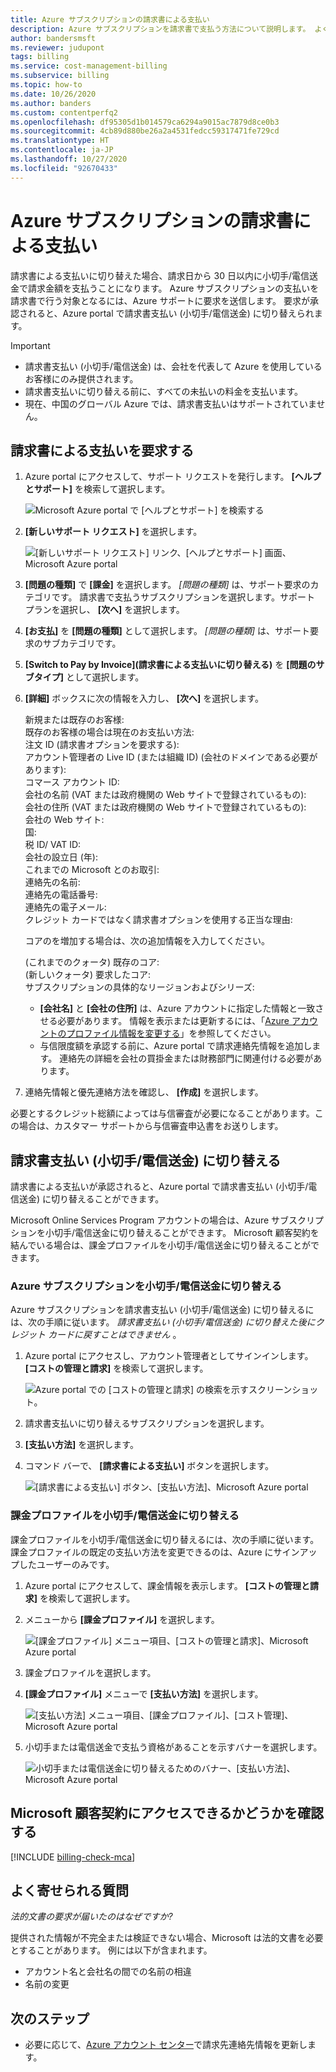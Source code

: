 ```yaml
---
title: Azure サブスクリプションの請求書による支払い
description: Azure サブスクリプションを請求書で支払う方法について説明します。 よく寄せられる質問を参照し、その他のリソースを確認してください。
author: bandersmsft
ms.reviewer: judupont
tags: billing
ms.service: cost-management-billing
ms.subservice: billing
ms.topic: how-to
ms.date: 10/26/2020
ms.author: banders
ms.custom: contentperfq2
ms.openlocfilehash: df95305d1b014579ca6294a9015ac7879d8ce0b3
ms.sourcegitcommit: 4cb89d880be26a2a4531fedcc59317471fe729cd
ms.translationtype: HT
ms.contentlocale: ja-JP
ms.lasthandoff: 10/27/2020
ms.locfileid: "92670433"
---
```

# <a name="pay-for-your-azure-subscription-by-invoice"></a>Azure サブスクリプションの請求書による支払い

請求書による支払いに切り替えた場合、請求日から 30 日以内に小切手/電信送金で請求金額を支払うことになります。 Azure サブスクリプションの支払いを請求書で行う対象となるには、Azure サポートに要求を送信します。 要求が承認されると、Azure portal で請求書支払い (小切手/電信送金) に切り替えられます。

> [!IMPORTANT]
> * 請求書支払い (小切手/電信送金) は、会社を代表して Azure を使用しているお客様にのみ提供されます。
> * 請求書支払いに切り替える前に、すべての未払いの料金を支払います。
> * 現在、中国のグローバル Azure では、請求書支払いはサポートされていません。

## <a name="request-to-pay-by-invoice"></a>請求書による支払いを要求する

1. Azure portal にアクセスして、サポート リクエストを発行します。 **[ヘルプとサポート]** を検索して選択します。

    ![Microsoft Azure portal で [ヘルプとサポート] を検索する](./media/pay-by-invoice/search-for-help-and-support.png)

2. **[新しいサポート リクエスト]** を選択します。

    ![[新しいサポート リクエスト] リンク、[ヘルプとサポート] 画面、Microsoft Azure portal](./media/pay-by-invoice/help-and-support.png)

2. **[問題の種類]** で **[課金]** を選択します。 *[問題の種類]* は、サポート要求のカテゴリです。 請求書で支払うサブスクリプションを選択します。サポート プランを選択し、 **[次へ]** を選択します。

3. **[お支払]** を **[問題の種類]** として選択します。 *[問題の種類]* は、サポート要求のサブカテゴリです。

4. **[Switch to Pay by Invoice]\(請求書による支払いに切り替える\)** を **[問題のサブタイプ]** として選択します。

5. **[詳細]** ボックスに次の情報を入力し、 **[次へ]** を選択します。

     新規または既存のお客様:<br>
     既存のお客様の場合は現在のお支払い方法:<br>
     注文 ID (請求書オプションを要求する):<br>
     アカウント管理者の Live ID (または組織 ID) (会社のドメインである必要があります):<br>
     コマース アカウント ID:<br>
     会社の名前 (VAT または政府機関の Web サイトで登録されているもの):<br>
     会社の住所 (VAT または政府機関の Web サイトで登録されているもの):<br>
     会社の Web サイト:<br>
     国:<br>
     税 ID/ VAT ID:<br>
     会社の設立日 (年):<br>
     これまでの Microsoft とのお取引:<br>
     連絡先の名前:<br>
     連絡先の電話番号:<br>
     連絡先の電子メール:<br>
     クレジット カードではなく請求書オプションを使用する正当な理由:<br>

     コアのを増加する場合は、次の追加情報を入力してください。<br>

     (これまでのクォータ) 既存のコア:<br>
     (新しいクォータ) 要求したコア:<br>
     サブスクリプションの具体的なリージョンおよびシリーズ:<br>

    - **[会社名]** と **[会社の住所]** は、Azure アカウントに指定した情報と一致させる必要があります。 情報を表示または更新するには、「[Azure アカウントのプロファイル情報を変更する](change-azure-account-profile.md)」を参照してください。
    - 与信限度額を承認する前に、Azure portal で請求連絡先情報を追加します。 連絡先の詳細を会社の買掛金または財務部門に関連付ける必要があります。

6. 連絡先情報と優先連絡方法を確認し、 **[作成]** を選択します。

必要とするクレジット総額によっては与信審査が必要になることがあります。この場合は、カスタマー サポートから与信審査申込書をお送りします。

## <a name="switch-to-invoice-pay-checkwire-transfer"></a>請求書支払い (小切手/電信送金) に切り替える

請求書による支払いが承認されると、Azure portal で請求書支払い (小切手/電信送金) に切り替えることができます。

Microsoft Online Services Program アカウントの場合は、Azure サブスクリプションを小切手/電信送金に切り替えることができます。 Microsoft 顧客契約を結んでいる場合は、課金プロファイルを小切手/電信送金に切り替えることができます。

### <a name="switch-azure-subscription-to-checkwire-transfer"></a>Azure サブスクリプションを小切手/電信送金に切り替える

Azure サブスクリプションを請求書支払い (小切手/電信送金) に切り替えるには、次の手順に従います。 *請求書支払い (小切手/電信送金) に切り替えた後にクレジット カードに戻すことはできません* 。

1. Azure portal にアクセスし、アカウント管理者としてサインインします。 **[コストの管理と請求]** を検索して選択します。

    ![Azure portal での [コストの管理と請求] の検索を示すスクリーンショット。](./media/pay-by-invoice/search.png)

1. 請求書支払いに切り替えるサブスクリプションを選択します。
1. **[支払い方法]** を選択します。
1. コマンド バーで、 **[請求書による支払い]** ボタンを選択します。

    ![[請求書による支払い] ボタン、[支払い方法]、Microsoft Azure portal](./media/pay-by-invoice/pay-by-invoice.png)

### <a name="switch-billing-profile-to-checkwire-transfer"></a>課金プロファイルを小切手/電信送金に切り替える

課金プロファイルを小切手/電信送金に切り替えるには、次の手順に従います。 課金プロファイルの既定の支払い方法を変更できるのは、Azure にサインアップしたユーザーのみです。

1. Azure portal にアクセスして、課金情報を表示します。 **[コストの管理と請求]** を検索して選択します。
1. メニューから **[課金プロファイル]** を選択します。

    ![[課金プロファイル] メニュー項目、[コストの管理と請求]、Microsoft Azure portal](./media/pay-by-invoice/billing-profile.png)

1. 課金プロファイルを選択します。
1. **[課金プロファイル]** メニューで **[支払い方法]** を選択します。

   ![[支払い方法] メニュー項目、[課金プロファイル]、[コスト管理]、Microsoft Azure portal](./media/pay-by-invoice/billing-profile-payment-methods.png)

1. 小切手または電信送金で支払う資格があることを示すバナーを選択します。

    ![小切手または電信送金に切り替えるためのバナー、[支払い方法]、Microsoft Azure portal](./media/pay-by-invoice/customer-led-switch-to-invoice.png)

## <a name="check-access-to-a-microsoft-customer-agreement"></a>Microsoft 顧客契約にアクセスできるかどうかを確認する
[!INCLUDE [billing-check-mca](../../../includes/billing-check-mca.md)]

## <a name="frequently-asked-questions"></a>よく寄せられる質問

*法的文書の要求が届いたのはなぜですか?*

提供された情報が不完全または検証できない場合、Microsoft は法的文書を必要とすることがあります。 例には以下が含まれます。

* アカウント名と会社名の間での名前の相違
* 名前の変更

## <a name="next-steps"></a>次のステップ

* 必要に応じて、[Azure アカウント センター](https://account.azure.com/Profile)で請求先連絡先情報を更新します。
